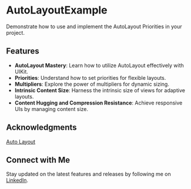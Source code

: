 # AutoLayoutExample

Demonstrate how to use and implement the AutoLayout Priorities in your project.

## Features

- **AutoLayout Mastery**: Learn how to utilize AutoLayout effectively with UIKit.
- **Priorities**: Understand how to set priorities for flexible layouts.
- **Multipliers**: Explore the power of multipliers for dynamic sizing.
- **Intrinsic Content Size**: Harness the intrinsic size of views for adaptive layouts.
- **Content Hugging and Compression Resistance**: Achieve responsive UIs by managing content size.

## Acknowledgments
[Auto Layout](https://developer.apple.com/library/archive/documentation/UserExperience/Conceptual/AutolayoutPG/index.html)

## Connect with Me
Stay updated on the latest features and releases by following me on [LinkedIn](https://www.linkedin.com/in/sabapathy7/).
